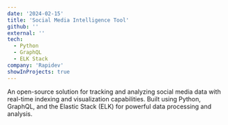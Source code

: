 ```yaml
---
date: '2024-02-15'
title: 'Social Media Intelligence Tool'
github: ''
external: ''
tech:
  - Python
  - GraphQL
  - ELK Stack
company: 'Rapidev'
showInProjects: true
---
```


An open-source solution for tracking and analyzing social media data with real-time indexing and visualization capabilities. Built using Python, GraphQL, and the Elastic Stack (ELK) for powerful data processing and analysis. 